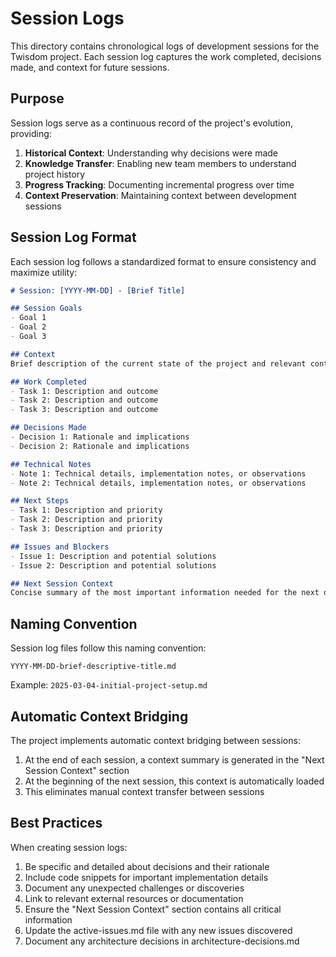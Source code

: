 # Session Logs

This directory contains chronological logs of development sessions for the Twisdom project. Each session log captures the work completed, decisions made, and context for future sessions.

## Purpose

Session logs serve as a continuous record of the project's evolution, providing:

1. **Historical Context**: Understanding why decisions were made
2. **Knowledge Transfer**: Enabling new team members to understand project history
3. **Progress Tracking**: Documenting incremental progress over time
4. **Context Preservation**: Maintaining context between development sessions

## Session Log Format

Each session log follows a standardized format to ensure consistency and maximize utility:

```markdown
# Session: [YYYY-MM-DD] - [Brief Title]

## Session Goals
- Goal 1
- Goal 2
- Goal 3

## Context
Brief description of the current state of the project and relevant context from previous sessions.

## Work Completed
- Task 1: Description and outcome
- Task 2: Description and outcome
- Task 3: Description and outcome

## Decisions Made
- Decision 1: Rationale and implications
- Decision 2: Rationale and implications

## Technical Notes
- Note 1: Technical details, implementation notes, or observations
- Note 2: Technical details, implementation notes, or observations

## Next Steps
- Task 1: Description and priority
- Task 2: Description and priority
- Task 3: Description and priority

## Issues and Blockers
- Issue 1: Description and potential solutions
- Issue 2: Description and potential solutions

## Next Session Context
Concise summary of the most important information needed for the next development session.
```

## Naming Convention

Session log files follow this naming convention:

```
YYYY-MM-DD-brief-descriptive-title.md
```

Example: `2025-03-04-initial-project-setup.md`

## Automatic Context Bridging

The project implements automatic context bridging between sessions:

1. At the end of each session, a context summary is generated in the "Next Session Context" section
2. At the beginning of the next session, this context is automatically loaded
3. This eliminates manual context transfer between sessions

## Best Practices

When creating session logs:

1. Be specific and detailed about decisions and their rationale
2. Include code snippets for important implementation details
3. Document any unexpected challenges or discoveries
4. Link to relevant external resources or documentation
5. Ensure the "Next Session Context" section contains all critical information
6. Update the active-issues.md file with any new issues discovered
7. Document any architecture decisions in architecture-decisions.md